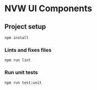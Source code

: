 # NVW UI Components

## Project setup
```
npm install
```

### Lints and fixes files
```
npm run lint
```

### Run unit tests
```
npm run test:unit
```